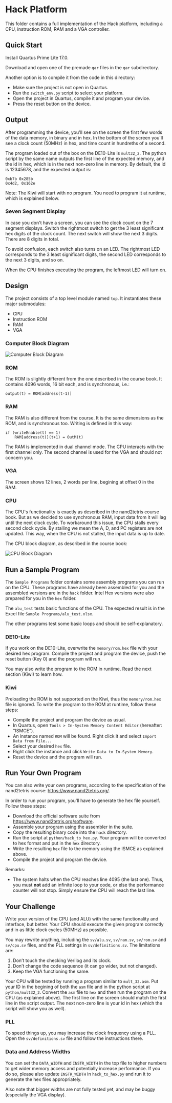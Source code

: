 # Hack Platform

This folder contains a full implementation of the Hack platform, including a CPU, instruction ROM, RAM and a VGA controller.

## Quick Start

Install Quartus Prime Lite 17.0.

Download and open one of the premade `qar` files in the `qar` subdirectory.

Another option is to compile it from the code in this directory: 

* Make sure the project is not open in Quartus.
* Run the `switch_env.py` script to select your platform.
* Open the project in Quartus, compile it and program your device.
* Press the reset button on the device.

## Output

After programming the device, you'll see on the screen the first few words of the data memory, in binary and in hex. In the bottom of the screen you'll see a clock count (50MHz) in hex, and time count in hundreths of a second.

The program loaded out of the box on the DE10-Lite is `mult32_2`. The python script by the same name outputs the first line of the expected memory, and the id in hex, which is in the next non-zero line in memory.
By default, the id is 12345678, and the expected output is:
```
0xb7b 0x285b
0x4d2, 0x162e
```
Note: The Kiwi will start with no program. You need to program it at runtime, which is explained below.

### Seven Segment Display

In case you don't have a screen, you can see the clock count on the 7 segment displays. Switch the rightmost switch to get the 3 least significant hex digits of the clock count. The next switch will show the next 3 digits. There are 8 digits in total. 

To avoid confusion, each switch also turns on an LED. The rightmost LED corresponds to the 3 least significant digits, the second LED corresponds to the next 3 digits, and so on.

When the CPU finishes executing the program, the leftmost LED will turn on.

## Design

The project consists of a top level module named `top`. It instantiates these major submodules:
* CPU
* Instruction ROM
* RAM
* VGA

### Computer Block Diagram

![Computer Block Diagram](images/computer_arch.png)

### ROM

The ROM is slightly different from the one described in the course book. It contains 4096 words, 16 bit each, and is synchronous, i.e.:
```
output(t) = ROM[address(t-1)]
```

### RAM

The RAM is also different from the course. It is the same dimensions as the ROM, and is synchronous too. Writing is defined in this way:
```
if (writeEnable(t) == 1)
    RAM[address(t)](t+1) = OutM(t)
```
The RAM is implemented in dual channel mode. The CPU interacts with the first channel only. The second channel is used for the VGA and should not concern you.

### VGA

The screen shows 12 lines, 2 words per line, begining at offset 0 in the RAM.

### CPU

The CPU's functionality is exactly as described in the nand2tetris course book. But as we decided to use synchronous RAM, input data from it will lag until the next clock cycle. To workaround this issue, the CPU stalls every second clock cycle. By stalling we mean the A, D, and PC registers are not updated. This way, when the CPU is not stalled, the input data is up to date.

The CPU block diagram, as described in the course book:

![CPU Block Diagram](images/cpu_arch.png)

## Run a Sample Program

The `Sample Programs` folder contains some assembly programs you can run on the CPU. These programs have already been assembled for you and the assembled versions are in the `hack` folder. Intel Hex versions were also prepared for you in the `hex` folder.

The `alu_test` tests basic functions of the CPU. The expected result is in the Excel file `Sample Programs/alu_test.xlsx`.

The other programs test some basic loops and should be self-explanatory.

### DE10-Lite

If you work on the DE10-Lite, overwrite the `memory/rom.hex` file with your desired hex program. Compile the project and program the device, push the reset button (Key 0) and the program will run.

You may also write the program to the ROM in runtime. Read the next section (Kiwi) to learn how.

### Kiwi

Preloading the ROM is not supported on the Kiwi, thus the `memory/rom.hex` file is ignored. To write the program to the ROM at runtime, follow these steps:
* Compile the project and program the device as usual.
* In Quartus, open `Tools > In-System Memory Content Editor` (hereafter: "ISMCE").
* An instance named `ROM` will be found. Right click it and select `Import Data from File...`
* Select your desired `hex` file.
* Right click the instance and click `Write Data to In-System Memory`.
* Reset the device and the program will run.

## Run Your Own Program

You can also write your own programs, according to the specification of the nand2tetris course: https://www.nand2tetris.org/.

In order to run your program, you'll have to generate the hex file yourself. Follow these steps:
* Download the official software suite from https://www.nand2tetris.org/software.
* Assemble your program using the assembler in the suite.
* Copy the resulting binary code into the `hack` directory.
* Run the script at `python/hack_to_hex.py`. Your program will be converted to hex format and put in the `hex` directory. 
* Write the resulting `hex` file to the memory using the ISMCE as explained above.
* Compile the project and program the device.

Remarks:
* The system halts when the CPU reaches line 4095 (the last one). Thus, you must **not** add an infinite loop to your code, or else the performance counter will not stop. Simply ensure the CPU will reach the last line.


## Your Challenge

Write your version of the CPU (and ALU) with the same functionality and interface, but better. Your CPU should execute the given program correctly and in as little clock cycles (50MHz) as possible.

You may rewrite anything, including the `sv/alu.sv`, `sv/ram.sv`, `sv/rom.sv` and `sv/cpu.sv` files, and the PLL settings in `sv/definitions.sv`.
The limitations are:
1. Don’t touch the checking Verilog and its clock.
2. Don’t change the code sequence (it can go wider, but not changed).
3. Keep the VGA functioning the same.

Your CPU will be tested by running a program similar to `mult_32.asm`. Put your ID in the begining of both the `asm` file and in the python script at `python/mult32_2`. Convert the `asm` file to `hex` and then run the program on the CPU (as explained above). The first line on the screen should match the first line in the script output. The next non-zero line is your id in hex (which the script will show you as well).

### PLL

To speed things up, you may increase the clock frequency using a PLL. Open the `sv/definitions.sv` file and follow the instructions there.

### Data and Address Widths
You can set the `DATA_WIDTH` and `INSTR_WIDTH` in the top file to higher numbers to get wider memory access and potentially increase performance. If you do so, please also update `INSTR_WIDTH` in `hack_to_hex.py` and run it to generate the hex files appropriately.

Also note that bigger widths are not fully tested yet, and may be buggy (especially the VGA display).
